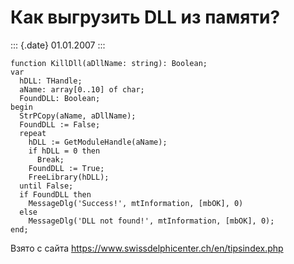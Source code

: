 Как выгрузить DLL из памяти?
============================

::: {.date}
01.01.2007
:::

    function KillDll(aDllName: string): Boolean;
    var
      hDLL: THandle;
      aName: array[0..10] of char;
      FoundDLL: Boolean;
    begin
      StrPCopy(aName, aDllName);
      FoundDLL := False;
      repeat
        hDLL := GetModuleHandle(aName);
        if hDLL = 0 then
          Break;
        FoundDLL := True;
        FreeLibrary(hDLL);
      until False;
      if FoundDLL then
        MessageDlg('Success!', mtInformation, [mbOK], 0)
      else
        MessageDlg('DLL not found!', mtInformation, [mbOK], 0);
    end;

Взято с сайта <https://www.swissdelphicenter.ch/en/tipsindex.php>
